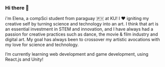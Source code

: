 ### Hi there 👋

i'm Elena, a compSci student from paraguay 🇵🇾 at KU! I ❤️ igniting my creative self by turning science and technology into an art. 
I think that art is an essential investment in STEM and innovation, and I have always had a passion for creative practices such as dance, the movie & film industry and digital art. My goal has always been to crossover my artistic avocations with my love for science and technology.

I’m currently learning web development and game development, using React.js and Unity! 


<!--
**elenazavala/elenazavala** is a ✨ _special_ ✨ repository because its `README.md` (this file) appears on your GitHub profile.

Here are some ideas to get you started:

- 🔭 I’m currently working on ...
- 🌱 I’m currently learning ...
- 👯 I’m looking to collaborate on ...
- 🤔 I’m looking for help with ...
- 💬 Ask me about ...
- 📫 How to reach me: ...
- 😄 Pronouns: ...
- ⚡ Fun fact: ...
-->
